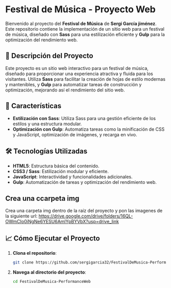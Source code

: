 # Festival de Música - Proyecto Web

Bienvenido al proyecto del **Festival de Música** de **Sergi García jiménez**. Este repositorio contiene la implementación de un sitio web para un festival de música, diseñado con **Sass** para una estilización eficiente y **Gulp** para la optimización del rendimiento web. 

## 📂 Descripción del Proyecto

Este proyecto es un sitio web interactivo para un festival de música, diseñado para proporcionar una experiencia atractiva y fluida para los visitantes. Utiliza **Sass** para facilitar la creación de hojas de estilo modernas y mantenibles, y **Gulp** para automatizar tareas de construcción y optimización, mejorando así el rendimiento del sitio web.

## 🚀 Características

- **Estilización con Sass**: Utiliza Sass para una gestión eficiente de los estilos y una estructura modular.
- **Optimización con Gulp**: Automatiza tareas como la minificación de CSS y JavaScript, optimización de imágenes, y recarga en vivo.

## 🛠️ Tecnologías Utilizadas

- **HTML5**: Estructura básica del contenido.
- **CSS3 / Sass**: Estilización modular y eficiente.
- **JavaScript**: Interactividad y funcionalidades adicionales.
- **Gulp**: Automatización de tareas y optimización del rendimiento web.

## Crea una ccarpeta img
Crea una carpeta img dentro de la raíz del proyecto y pon las imagenes de la siguiente url:
https://drive.google.com/drive/folders/16QL-OWmCIo0iNgNe6YESU6AmlYpBYVbX?usp=drive_link

## 📈 Cómo Ejecutar el Proyecto

1. **Clona el repositorio**:
    ```bash
    git clone https://github.com/sergigarcia32/FestivalDeMusica-PerformanceWeb.git
    ```
2. **Navega al directorio del proyecto**:
    ```bash
    cd FestivalDeMusica-PerformanceWeb
    ```
